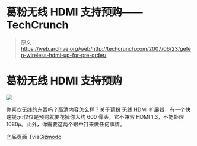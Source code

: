# 葛粉无线 HDMI 支持预购——TechCrunch

> 原文：<https://web.archive.org/web/http://techcrunch.com/2007/06/23/gefen-wireless-hdmi-up-for-pre-order/>

# 葛粉无线 HDMI 支持预购

![](img/0625d6d017d26fcfd19c52dfeec760be.png)

你喜欢无线的东西吗？高清内容怎么样？关于[葛粉](https://web.archive.org/web/20201031104803/https://crunchbase.com/organization/gefen) 无线 HDMI 扩展器，有一个快速提示:仅仅是预购就要花掉你大约 600 骨头，它不兼容 HDMI 1.3，不能处理 1080p。此外，你需要这两个眼中钉来做任何事情。

[产品页面](https://web.archive.org/web/20201031104803/http://www.gefen.com/kvm/product.jsp?prod_id=4318)【via[Gizmodo](https://web.archive.org/web/20201031104803/http://gizmodo.com/gadgets/magic-link/gefen-offers-wireless-hdmi-extender-for-pre+order-271012.php)